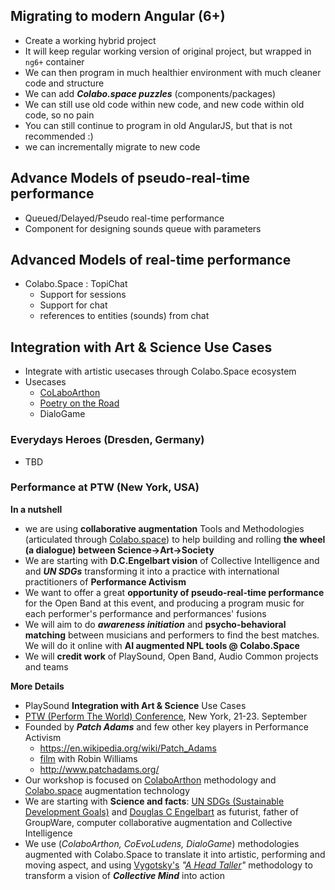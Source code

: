 ## Migrating to modern Angular (6+)

+ Create a working hybrid project
+ It will keep regular working version of original project, but wrapped in `ng6+` container
+ We can then program in much healthier environment with much cleaner code and structure
+ We can add ***Colabo.space puzzles*** (components/packages)
+ We can still use old code within new code, and new code within old code, so no pain
+ You can still continue to program in old AngularJS, but that is not recommended :)
+ we can incrementally migrate to new code

## Advance Models of pseudo-real-time performance

+ Queued/Delayed/Pseudo real-time performance
+ Component for designing sounds queue with parameters

## Advanced Models of real-time performance

+ Colabo.Space : TopiChat
    + Support for sessions
    + Support for chat
    + references to entities (sounds) from chat

## Integration with Art & Science Use Cases

+ Integrate with artistic usecases through Colabo.Space ecosystem
+ Usecases
    + [CoLaboArthon](http://cha-os.org/colaboarthon/)
    + [Poetry on the Road](http://colabo.space/colaboarthon/poetry_on_the_road/)
    + DialoGame

### Everydays Heroes (Dresden, Germany)

+ TBD

### Performance at PTW (New York, USA)

**In a nutshell**
+ we are using **collaborative augmentation** Tools and Methodologies (articulated through  [Colabo.space](http://colabo.space/)) to help building and rolling **the wheel (a dialogue) between Science->Art->Society**
+ We are starting with **D.C.Engelbart vision** of Collective Intelligence and and ***UN SDGs*** transforming it into a practice with international practitioners of **Performance Activism**
+ We want to offer a great **opportunity of pseudo-real-time performance** for the Open Band at this event, and producing a program music for each performer's performance and performances' fusions
+ We will aim to do ***awareness initiation*** and **psycho-behavioral matching** between musicians and performers to find the best matches. We will do it online with **AI augmented NPL tools @ Colabo.Space**
+ We will **credit work** of PlaySound, Open Band, Audio Common projects and teams

**More Details**
+ PlaySound **Integration with Art & Science** Use Cases
+ [PTW (Perform The World) Conference](https://performingtheworld.pathable.com/), New York, 21-23. September
+ Founded by ***Patch Adams*** and few other key players in Performance Activism
    + https://en.wikipedia.org/wiki/Patch_Adams
    + [film](https://en.wikipedia.org/wiki/Patch_Adams_(film)) with Robin Williams
    + http://www.patchadams.org/
+ Our workshop is focused on [ColaboArthon](http://cha-os.org/colaboarthon/) methodology and [Colabo.space](http://colabo.space/) augmentation technology
+ We are starting with **Science and facts**: [UN SDGs (Sustainable Development Goals)](https://www.un.org/sustainabledevelopment/sustainable-development-goals/) and [Douglas C Engelbart](https://en.wikipedia.org/wiki/Douglas_Engelbart) as futurist, father of GroupWare, computer collaborative augmentation and Collective Intelligence
+ We use (*ColaboArthon, CoEvoLudens, DialoGame*) methodologies augmented with Colabo.Space to translate it into artistic, performing and moving aspect, and using [Vygotsky's](https://en.wikipedia.org/wiki/Lev_Vygotsky)  *"[A Head Taller](https://www.joanwink.com/vision-of-vygotsky/vision-of-vygotsky-children-at-play-through-page-115/)"* methodology to transform a vision of ***Collective Mind*** into action
